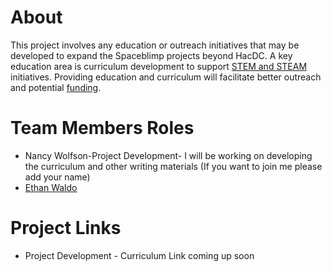 # About

This project involves any education or outreach initiatives that may be
developed to expand the Spaceblimp projects beyond HacDC. A key
education area is curriculum development to support [STEM and
STEAM](https://en.wikipedia.org/wiki/Science,_technology,_engineering,_and_mathematics)
initiatives. Providing education and curriculum will facilitate better
outreach and potential
[funding](HacDC_Spaceblimp_6/Projects/Funding "wikilink").

# Team Members Roles

- Nancy Wolfson-Project Development- I will be working on developing the
  curriculum and other writing materials (If you want to join me please
  add your name)
- [Ethan Waldo](User:Ewaldo "wikilink")

# Project Links

- Project Development - Curriculum Link coming up soon